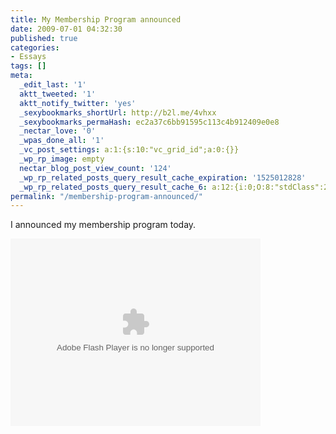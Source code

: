 ```yaml
---
title: My Membership Program announced
date: 2009-07-01 04:32:30
published: true
categories:
- Essays
tags: []
meta:
  _edit_last: '1'
  aktt_tweeted: '1'
  aktt_notify_twitter: 'yes'
  _sexybookmarks_shortUrl: http://b2l.me/4vhxx
  _sexybookmarks_permaHash: ec2a37c6bb91595c113c4b912409e0e8
  _nectar_love: '0'
  _wpas_done_all: '1'
  _vc_post_settings: a:1:{s:10:"vc_grid_id";a:0:{}}
  _wp_rp_image: empty
  nectar_blog_post_view_count: '124'
  _wp_rp_related_posts_query_result_cache_expiration: '1525012828'
  _wp_rp_related_posts_query_result_cache_6: a:12:{i:0;O:8:"stdClass":2:{s:7:"post_id";s:4:"1853";s:5:"score";s:18:"11.782059702383707";}i:1;O:8:"stdClass":2:{s:7:"post_id";s:4:"8360";s:5:"score";s:17:"7.752253661285212";}i:2;O:8:"stdClass":2:{s:7:"post_id";s:4:"3540";s:5:"score";s:17:"7.752253661285212";}i:3;O:8:"stdClass":2:{s:7:"post_id";s:4:"3535";s:5:"score";s:17:"7.752253661285212";}i:4;O:8:"stdClass":2:{s:7:"post_id";s:4:"3470";s:5:"score";s:17:"7.752253661285212";}i:5;O:8:"stdClass":2:{s:7:"post_id";s:4:"3463";s:5:"score";s:17:"7.752253661285212";}i:6;O:8:"stdClass":2:{s:7:"post_id";s:4:"1934";s:5:"score";s:17:"7.752253661285212";}i:7;O:8:"stdClass":2:{s:7:"post_id";s:4:"1811";s:5:"score";s:17:"7.752253661285212";}i:8;O:8:"stdClass":2:{s:7:"post_id";s:4:"1399";s:5:"score";s:17:"7.752253661285212";}i:9;O:8:"stdClass":2:{s:7:"post_id";s:4:"1203";s:5:"score";s:17:"7.752253661285212";}i:10;O:8:"stdClass":2:{s:7:"post_id";s:4:"1160";s:5:"score";s:17:"7.752253661285212";}i:11;O:8:"stdClass":2:{s:7:"post_id";s:3:"627";s:5:"score";s:17:"7.752253661285212";}}
permalink: "/membership-program-announced/"
---
```

I announced my membership program today.

<embed src="http://player.stickam.com/flashVarMediaPlayer/184572535" type="application/x-shockwave-flash" wmode="transparent" scale="noscale" allowfullscreen="true" width="400" height="300" allowscriptaccess="always" /></p>
